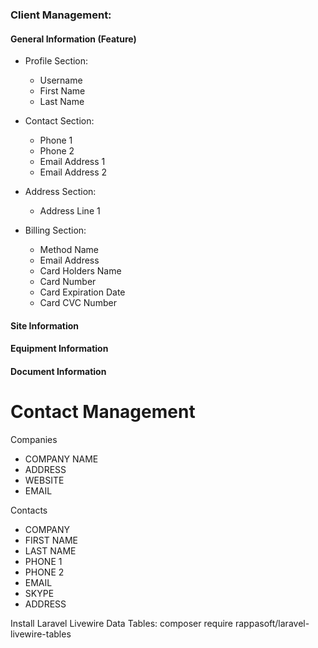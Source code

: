 ### Client Management:

#### General Information (Feature)
- Profile Section:
  - Username
  - First Name
  - Last Name

- Contact Section:
  - Phone 1
  - Phone 2
  - Email Address 1
  - Email Address 2

- Address Section:
  - Address Line 1

- Billing Section:
  - Method Name
  - Email Address
  - Card Holders Name
  - Card Number
  - Card Expiration Date
  - Card CVC Number

#### Site Information
#### Equipment Information
#### Document Information


# Contact Management

Companies

-   COMPANY NAME
-   ADDRESS
-   WEBSITE
-   EMAIL

Contacts

-   COMPANY
-   FIRST NAME
-   LAST NAME
-   PHONE 1
-   PHONE 2
-   EMAIL
-   SKYPE
-   ADDRESS

Install Laravel Livewire Data Tables:
composer require rappasoft/laravel-livewire-tables